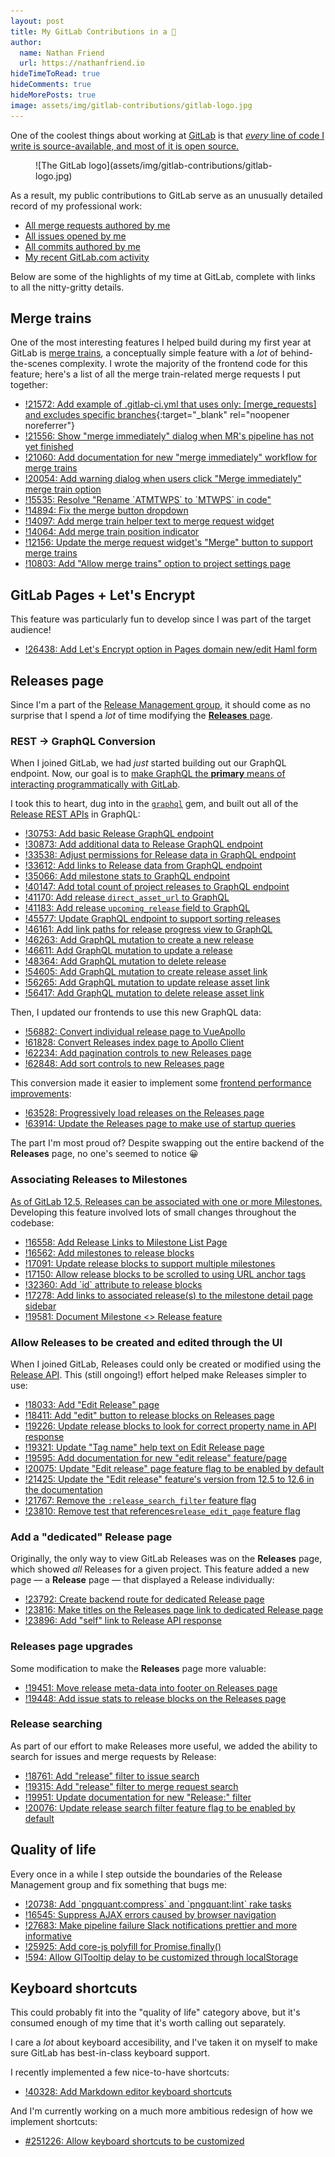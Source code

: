 ```yaml
---
layout: post
title: My GitLab Contributions in a 🥜
author:
  name: Nathan Friend
  url: https://nathanfriend.io
hideTimeToRead: true
hideComments: true
hideMorePosts: true
image: assets/img/gitlab-contributions/gitlab-logo.jpg
---
```


One of the coolest things about working at [GitLab](https://about.gitlab.com/)
is that [_every_ line of code I write is source-available, and most of it is
open
source.](https://about.gitlab.com/blog/2016/07/20/gitlab-is-open-core-github-is-closed-source/)

<figure markdown="1">
![The GitLab logo](assets/img/gitlab-contributions/gitlab-logo.jpg)
</figure>

As a result, my public contributions to GitLab serve as an unusually detailed
record of my professional work:

- [All merge requests authored by
  me](https://gitlab.com/gitlab-org/gitlab/-/merge_requests?scope=all&utf8=%E2%9C%93&state=merged&author_username=nfriend)
- [All issues opened by
  me](https://gitlab.com/gitlab-org/gitlab/-/issues?author_username=nfriend&scope=all&sort=created_date&state=all&utf8=%E2%9C%93)
- [All commits authored by
  me](https://gitlab.com/gitlab-org/gitlab/-/commits/master?author=Nathan%20Friend)
- [My recent GitLab.com activity](https://gitlab.com/users/nfriend/activity)

Below are some of the highlights of my time at GitLab, complete with links to
all the nitty-gritty details.

## Merge trains

One of the most interesting features I helped build during my first year at
GitLab is [merge
trains](https://docs.gitlab.com/ee/ci/merge_request_pipelines/pipelines_for_merged_results/merge_trains/),
a conceptually simple feature with a _lot_ of behind-the-scenes complexity. I
wrote the majority of the frontend code for this feature; here's a list of all
the merge train-related merge requests I put together:

- [!21572: Add example of .gitlab-ci.yml that uses only: [merge_requests] and
  excludes specific
  branches](https://gitlab.com/gitlab-org/gitlab/-/merge_requests/21572){:target="\_blank"
  rel="noopener noreferrer"}
- [!21556: Show "merge immediately" dialog when MR's pipeline has not yet
  finished](https://gitlab.com/gitlab-org/gitlab/-/merge_requests/21556)
- [!21060: Add documentation for new "merge immediately" workflow for merge
  trains](https://gitlab.com/gitlab-org/gitlab/-/merge_requests/21060)
- [!20054: Add warning dialog when users click "Merge immediately" merge train
  option](https://gitlab.com/gitlab-org/gitlab/-/merge_requests/20054)
- [!15535: Resolve "Rename \`ATMTWPS\` to \`MTWPS\` in
  code"](https://gitlab.com/gitlab-org/gitlab/-/merge_requests/15535)
- [!14894: Fix the merge button
  dropdown](https://gitlab.com/gitlab-org/gitlab/-/merge_requests/14894)
- [!14097: Add merge train helper text to merge request
  widget](https://gitlab.com/gitlab-org/gitlab/-/merge_requests/14097)
- [!14064: Add merge train position
  indicator](https://gitlab.com/gitlab-org/gitlab/-/merge_requests/14064)
- [!12156: Update the merge request widget's "Merge" button to support merge
  trains](https://gitlab.com/gitlab-org/gitlab/-/merge_requests/12156)
- [!10803: Add "Allow merge trains" option to project settings
  page](https://gitlab.com/gitlab-org/gitlab/-/merge_requests/10803)

## GitLab Pages + Let's Encrypt

This feature was particularly fun to develop since I was part of the target
audience!

- [!26438: Add Let's Encrypt option in Pages domain new/edit Haml
  form](https://gitlab.com/gitlab-org/gitlab-foss/-/merge_requests/26438)

## Releases page

Since I'm a part of the [Release Management
group](https://about.gitlab.com/handbook/product/categories/#release-management-group),
it should come as no surprise that I spend a _lot_ of time modifying the
[**Releases** page](https://docs.gitlab.com/ee/user/project/releases/).

### REST → GraphQL Conversion

When I joined GitLab, we had _just_ started building out our GraphQL endpoint.
Now, our goal is to [make GraphQL the **primary** means of interacting
programmatically with GitLab](https://docs.gitlab.com/ee/api/graphql/#vision).

I took this to heart, dug into in the [`graphql`](https://graphql-ruby.org/)
gem, and built out all of the [Release REST
APIs](https://docs.gitlab.com/ee/api/releases/) in GraphQL:

- [!30753: Add basic Release GraphQL
  endpoint](https://gitlab.com/gitlab-org/gitlab/-/merge_requests/30753)
- [!30873: Add additional data to Release GraphQL
  endpoint](https://gitlab.com/gitlab-org/gitlab/-/merge_requests/30873)
- [!33538: Adjust permissions for Release data in GraphQL
  endpoint](https://gitlab.com/gitlab-org/gitlab/-/merge_requests/33538)
- [!33612: Add links to Release data from GraphQL
  endpoint](https://gitlab.com/gitlab-org/gitlab/-/merge_requests/33612)
- [!35066: Add milestone stats to GraphQL
  endpoint](https://gitlab.com/gitlab-org/gitlab/-/merge_requests/35066)
- [!40147: Add total count of project releases to GraphQL
  endpoint](https://gitlab.com/gitlab-org/gitlab/-/merge_requests/40147)
- [!41170: Add release `direct_asset_url` to
  GraphQL](https://gitlab.com/gitlab-org/gitlab/-/merge_requests/41170)
- [!41183: Add release `upcoming_release` field to
  GraphQL](https://gitlab.com/gitlab-org/gitlab/-/merge_requests/41183)
- [!45577: Update GraphQL endpoint to support sorting
  releases](https://gitlab.com/gitlab-org/gitlab/-/merge_requests/45577)
- [!46161: Add link paths for release progress view to
  GraphQL](https://gitlab.com/gitlab-org/gitlab/-/merge_requests/46161)
- [!46263: Add GraphQL mutation to create a new
  release](https://gitlab.com/gitlab-org/gitlab/-/merge_requests/46263)
- [!46611: Add GraphQL mutation to update a
  release](https://gitlab.com/gitlab-org/gitlab/-/merge_requests/46611)
- [!48364: Add GraphQL mutation to delete
  release](https://gitlab.com/gitlab-org/gitlab/-/merge_requests/48364)
- [!54605: Add GraphQL mutation to create release asset
  link](https://gitlab.com/gitlab-org/gitlab/-/merge_requests/54605)
- [!56265: Add GraphQL mutation to update release asset
  link](https://gitlab.com/gitlab-org/gitlab/-/merge_requests/56265)
- [!56417: Add GraphQL mutation to delete release asset
  link](https://gitlab.com/gitlab-org/gitlab/-/merge_requests/56417)

Then, I updated our frontends to use this new GraphQL data:

- [!56882: Convert individual release page to
  VueApollo](https://gitlab.com/gitlab-org/gitlab/-/merge_requests/56882)
- [!61828: Convert Releases index page to Apollo
  Client](https://gitlab.com/gitlab-org/gitlab/-/merge_requests/61828)
- [!62234: Add pagination controls to new Releases
  page](https://gitlab.com/gitlab-org/gitlab/-/merge_requests/62234)
- [!62848: Add sort controls to new Releases
  page](https://gitlab.com/gitlab-org/gitlab/-/merge_requests/62848)

This conversion made it easier to implement some [frontend performance
improvements](https://gitlab.com/gitlab-org/gitlab/-/issues/330784):

- [!63528: Progressively load releases on the Releases
  page](https://gitlab.com/gitlab-org/gitlab/-/merge_requests/63528)
- [!63914: Update the Releases page to make use of startup
  queries](https://gitlab.com/gitlab-org/gitlab/-/merge_requests/63914)

The part I'm most proud of? Despite swapping out the entire backend of the
**Releases** page, no one's seemed to notice 😀

### Associating Releases to Milestones

[As of GitLab 12.5, Releases can be associated with one or more
Milestones.](https://docs.gitlab.com/ee/user/project/releases/#releases-associated-with-milestones)
Developing this feature involved lots of small changes throughout the codebase:

- [!16558: Add Release Links to Milestone List
  Page](https://gitlab.com/gitlab-org/gitlab/-/merge_requests/16558)
- [!16562: Add milestones to release
  blocks](https://gitlab.com/gitlab-org/gitlab/-/merge_requests/16562)
- [!17091: Update release blocks to support multiple
  milestones](https://gitlab.com/gitlab-org/gitlab/-/merge_requests/17091)
- [!17150: Allow release blocks to be scrolled to using URL anchor
  tags](https://gitlab.com/gitlab-org/gitlab/-/merge_requests/17150)
- [!32360: Add \`id\` attribute to release
  blocks](https://gitlab.com/gitlab-org/gitlab-foss/-/merge_requests/32360)
- [!17278: Add links to associated release(s) to the milestone detail page
  sidebar](https://gitlab.com/gitlab-org/gitlab/-/merge_requests/17278)
- [!19581: Document Milestone <> Release
  feature](https://gitlab.com/gitlab-org/gitlab/-/merge_requests/19581)

### Allow Releases to be created and edited through the UI

When I joined GitLab, Releases could only be created or modified using the
[Release API](https://docs.gitlab.com/ee/api/releases/#create-a-release). This
(still ongoing!) effort helped make Releases simpler to use:

- [!18033: Add "Edit Release"
  page](https://gitlab.com/gitlab-org/gitlab/-/merge_requests/18033)
- [!18411: Add "edit" button to release blocks on Releases
  page](https://gitlab.com/gitlab-org/gitlab/-/merge_requests/18411)
- [!19226: Update release blocks to look for correct property name in API
  response](https://gitlab.com/gitlab-org/gitlab/-/merge_requests/19226)
- [!19321: Update "Tag name" help text on Edit Release
  page](https://gitlab.com/gitlab-org/gitlab/-/merge_requests/19321)
- [!19595: Add documentation for new "edit release"
  feature/page](https://gitlab.com/gitlab-org/gitlab/-/merge_requests/19595)
- [!20075: Update "Edit release" page feature flag to be enabled by
  default](https://gitlab.com/gitlab-org/gitlab/-/merge_requests/20075)
- [!21425: Update the "Edit release" feature's version from 12.5 to 12.6 in the
  documentation](https://gitlab.com/gitlab-org/gitlab/-/merge_requests/21425)
- [!21767: Remove the `:release_search_filter` feature
  flag](https://gitlab.com/gitlab-org/gitlab/-/merge_requests/21767)
- [!23810: Remove test that references`release_edit_page` feature
  flag](https://gitlab.com/gitlab-org/gitlab/-/merge_requests/23810)

### Add a "dedicated" Release page

Originally, the only way to view GitLab Releases was on the **Releases** page,
which showed _all_ Releases for a given project. This feature added a new page —
a **Release** page — that displayed a Release individually:

- [!23792: Create backend route for dedicated Release
  page](https://gitlab.com/gitlab-org/gitlab/-/merge_requests/23792)
- [!23816: Make titles on the Releases page link to dedicated Release
  page](https://gitlab.com/gitlab-org/gitlab/-/merge_requests/23816)
- [!23896: Add "self" link to Release API
  response](https://gitlab.com/gitlab-org/gitlab/-/merge_requests/23896)

### Releases page upgrades

Some modification to make the **Releases** page more valuable:

- [!19451: Move release meta-data into footer on Releases
  page](https://gitlab.com/gitlab-org/gitlab/-/merge_requests/19451)
- [!19448: Add issue stats to release blocks on the Releases
  page](https://gitlab.com/gitlab-org/gitlab/-/merge_requests/19448)

### Release searching

As part of our effort to make Releases more useful, we added the ability to
search for issues and merge requests by Release:

- [!18761: Add "release" filter to issue
  search](https://gitlab.com/gitlab-org/gitlab/-/merge_requests/18761)
- [!19315: Add "release" filter to merge request
  search](https://gitlab.com/gitlab-org/gitlab/-/merge_requests/19315)
- [!19951: Update documentation for new "Release:"
  filter](https://gitlab.com/gitlab-org/gitlab/-/merge_requests/19951)
- [!20076: Update release search filter feature flag to be enabled by
  default](https://gitlab.com/gitlab-org/gitlab/-/merge_requests/20076)

## Quality of life

Every once in a while I step outside the boundaries of the Release Management
group and fix something that bugs me:

- [!20738: Add \`pngquant:compress\` and \`pngquant:lint\` rake
  tasks](https://gitlab.com/gitlab-org/gitlab/-/merge_requests/20738)
- [!16545: Suppress AJAX errors caused by browser
  navigation](https://gitlab.com/gitlab-org/gitlab/-/merge_requests/16545)
- [!27683: Make pipeline failure Slack notifications prettier and more
  informative](https://gitlab.com/gitlab-org/gitlab-foss/-/merge_requests/27683)
- [!25925: Add core-js polyfill for
  Promise.finally()](https://gitlab.com/gitlab-org/gitlab-foss/-/merge_requests/25925)
- [!594: Allow GlTooltip delay to be customized through
  localStorage](https://gitlab.com/gitlab-org/gitlab-ui/-/merge_requests/594)

## Keyboard shortcuts

This could probably fit into the "quality of life" category above, but it's
consumed enough of my time that it's worth calling out separately.

I care a _lot_ about keyboard accesibility, and I've taken it on myself to make
sure GitLab has best-in-class keyboard support.

I recently implemented a few nice-to-have shortcuts:

- [!40328: Add Markdown editor keyboard
  shortcuts](https://gitlab.com/gitlab-org/gitlab/-/merge_requests/40328)

And I'm currently working on a much more ambitious redesign of how we implement
shortcuts:

- [#251226: Allow keyboard shortcuts to be
  customized](https://gitlab.com/gitlab-org/gitlab/-/issues/251226)

